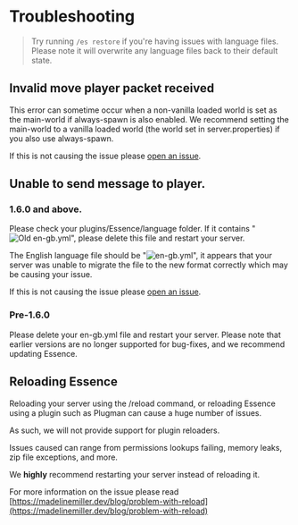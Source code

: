 # Troubleshooting

> Try running `/es restore` if you're having issues with language files. Please note it will overwrite any language files back to their default state.

## Invalid move player packet received
This error can sometime occur when a non-vanilla loaded world is set as the main-world if always-spawn is also enabled.
We recommend setting the main-world to a vanilla loaded world (the world set in server.properties) if you also use always-spawn.

If this is not causing the issue please [open an issue](https://github.com/lewmc/essence/issues).

## Unable to send message to player.

### 1.6.0 and above.
Please check your plugins/Essence/language folder. If it contains "![Old en-gb.yml](en-gb-old.yml.png)", please delete this file and restart your server.

The English language file should be "![en-gb.yml](en-gb.yml.png)", it appears that your server was unable to migrate the file to the new format correctly which may be causing your issue.

If this is not causing the issue please [open an issue](https://github.com/lewmc/essence/issues).

### Pre-1.6.0
Please delete your en-gb.yml file and restart your server.
Please note that earlier versions are no longer supported for bug-fixes, and we recommend updating Essence.

## Reloading Essence
Reloading your server using the /reload command, or reloading Essence using a plugin such as Plugman can cause a huge number of issues.

As such, we will not provide support for plugin reloaders.

Issues caused can range from permissions lookups failing, memory leaks, zip file exceptions, and more.

We **highly** recommend restarting your server instead of reloading it.

For more information on the issue please read [https://madelinemiller.dev/blog/problem-with-reload](https://madelinemiller.dev/blog/problem-with-reload)